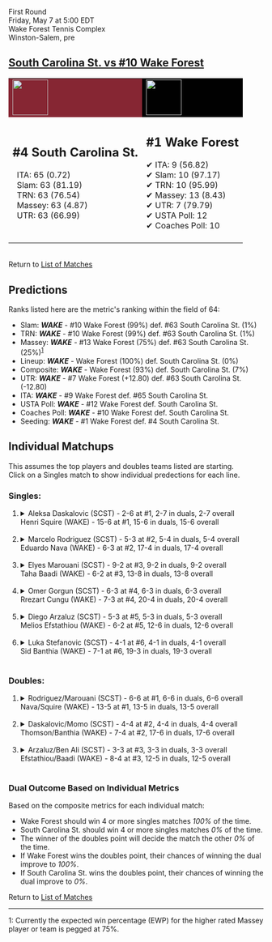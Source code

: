 First Round  
Friday, May 7 at 5:00 EDT  
Wake Forest Tennis Complex  
Winston-Salem, pre  
## [South Carolina St. vs #10 Wake Forest](https://www.ncaa.com/game/5833397)  

<table><tr style="background-color: #d9d9d9 !important"><td style="background-color: #862633 !important"><img src="https://www.ncaa.com/sites/default/files/images/logos/schools/s/south-carolina-st.70.png" width="70" height="70" /></td><td style="background-color: #010101 !important"><img src="https://www.ncaa.com/sites/default/files/images/logos/schools/w/wake-forest.70.png" width="70" height="70" /></td></tr><tr>
<td>  

<h2>#4 South Carolina St.</h2>  
&nbsp; ITA: 65 (0.72)<br>  
&nbsp; Slam: 63 (81.19)<br>  
&nbsp; TRN: 63 (76.54)<br>  
&nbsp; Massey: 63 (4.87)<br>  
&nbsp; UTR: 63 (66.99)<br>  
<br>  

</td>
<td>  

<h2>#1 Wake Forest</h2>  
&#10004; ITA: 9 (56.82)<br>  
&#10004; Slam: 10 (97.17)<br>  
&#10004; TRN: 10 (95.99)<br>  
&#10004; Massey: 13 (8.43)<br>  
&#10004; UTR: 7 (79.79)<br>  
&#10004; USTA Poll: 12<br>  
&#10004; Coaches Poll: 10<br>  
<br>  

</td>
</tr></table>  


<br>Return to [List of Matches](../index.md)  

## Predictions  

Ranks listed here are the metric's ranking within the field of 64:  
- Slam: ***WAKE*** - #10 Wake Forest (99%) def. #63 South Carolina St. (1%)  
- TRN: ***WAKE*** - #10 Wake Forest (99%) def. #63 South Carolina St. (1%)  
- Massey: ***WAKE*** - #13 Wake Forest (75%) def. #63 South Carolina St. (25%)<sup>[1](#footnote1)</sup>  
- Lineup: ***WAKE*** - Wake Forest (100%) def. South Carolina St. (0%)  
- Composite: ***WAKE*** - Wake Forest (93%) def. South Carolina St. (7%)  
- UTR: ***WAKE*** - #7 Wake Forest (+12.80) def. #63 South Carolina St. (-12.80)  
- ITA: ***WAKE*** - #9 Wake Forest def. #65 South Carolina St.  
- USTA Poll: ***WAKE*** - #12 Wake Forest def. South Carolina St.  
- Coaches Poll: ***WAKE*** - #10 Wake Forest def. South Carolina St.  
- Seeding: ***WAKE*** - #1 Wake Forest def. #4 South Carolina St.  

## Individual Matchups  
This assumes the top players and doubles teams listed are starting.  
Click on a Singles match to show individual predections for each line.  

### Singles:  

<ol>
<li><details>
<summary markdown="span">Aleksa Daskalovic (SCST) - 2-6 at #1, 2-7 in duals, 2-7 overall<br>Henri Squire (WAKE) - 15-6 at #1, 15-6 in duals, 15-6 overall</summary>
<h4>Predictions</h4><ul>
<li>Slam: <b><i>WAKE</i></b> - Squire (100%) def. Daskalovic (0%)</li>  
<li>TRN: <b><i>WAKE</i></b> - Squire (100%) def. Daskalovic (0%)</li>  
<li>Massey: <b><i>WAKE</i></b> - Squire (75%) def. Daskalovic (25%)<sup><a href="#footnote1">1</a></sup></li>  
<li>UTR: <b><i>WAKE</i></b> - Squire (99%) def. Daskalovic (1%)</li>  
<li>Composite: <b><i>WAKE</i></b> - Squire (93%) def. Daskalovic (7%)</li>  
<li>ITA: <b><i>WAKE</i></b> - Squire (38.10) def. Daskalovic (0.00)</li>  
</ul>
</details>&nbsp;</li>
<li><details>
<summary markdown="span">Marcelo Rodriguez (SCST) - 5-3 at #2, 5-4 in duals, 5-4 overall<br>Eduardo Nava (WAKE) - 6-3 at #2, 17-4 in duals, 17-4 overall</summary>
<h4>Predictions</h4><ul>
<li>Slam: <b><i>WAKE</i></b> - Nava (99%) def. Rodriguez (1%)</li>  
<li>TRN: <b><i>WAKE</i></b> - Nava (99%) def. Rodriguez (1%)</li>  
<li>Massey: <b><i>WAKE</i></b> - Nava (75%) def. Rodriguez (25%)<sup><a href="#footnote1">1</a></sup></li>  
<li>UTR: <b><i>WAKE</i></b> - Nava (97%) def. Rodriguez (3%)</li>  
<li>Composite: <b><i>WAKE</i></b> - Nava (92%) def. Rodriguez (8%)</li>  
<li>ITA: <b><i>WAKE</i></b> - Nava (19.97) def. Rodriguez (0.00)</li>  
</ul>
</details>&nbsp;</li>
<li><details>
<summary markdown="span">Elyes Marouani (SCST) - 9-2 at #3, 9-2 in duals, 9-2 overall<br>Taha Baadi (WAKE) - 6-2 at #3, 13-8 in duals, 13-8 overall</summary>
<h4>Predictions</h4><ul>
<li>Slam: <b><i>WAKE</i></b> - Baadi (100%) def. Marouani (0%)</li>  
<li>TRN: <b><i>WAKE</i></b> - Baadi (100%) def. Marouani (0%)</li>  
<li>Massey: <b><i>WAKE</i></b> - Baadi (75%) def. Marouani (25%)<sup><a href="#footnote1">1</a></sup></li>  
<li>UTR: <b><i>WAKE</i></b> - Baadi (99%) def. Marouani (1%)</li>  
<li>Composite: <b><i>WAKE</i></b> - Baadi (93%) def. Marouani (7%)</li>  
<li>ITA: <b><i>WAKE</i></b> - Baadi (6.71) def. Marouani (1.53)</li>  
</ul>
</details>&nbsp;</li>
<li><details>
<summary markdown="span">Omer Gorgun (SCST) - 6-3 at #4, 6-3 in duals, 6-3 overall<br>Rrezart Cungu (WAKE) - 7-3 at #4, 20-4 in duals, 20-4 overall</summary>
<h4>Predictions</h4><ul>
<li>Slam: <b><i>WAKE</i></b> - Cungu (99%) def. Gorgun (1%)</li>  
<li>TRN: <b><i>WAKE</i></b> - Cungu (99%) def. Gorgun (1%)</li>  
<li>Massey: <b><i>WAKE</i></b> - Cungu (75%) def. Gorgun (25%)<sup><a href="#footnote1">1</a></sup></li>  
<li>UTR: <b><i>WAKE</i></b> - Cungu (98%) def. Gorgun (2%)</li>  
<li>Composite: <b><i>WAKE</i></b> - Cungu (93%) def. Gorgun (7%)</li>  
<li>ITA: <b><i>WAKE</i></b> - Cungu (3.35) def. Gorgun (0.00)</li>  
</ul>
</details>&nbsp;</li>
<li><details>
<summary markdown="span">Diego Arzaluz (SCST) - 5-3 at #5, 5-3 in duals, 5-3 overall<br>Melios Efstathiou (WAKE) - 6-2 at #5, 12-6 in duals, 12-6 overall</summary>
<h4>Predictions</h4><ul>
<li>Slam: <b><i>WAKE</i></b> - Efstathiou (100%) def. Arzaluz (0%)</li>  
<li>TRN: <b><i>WAKE</i></b> - Efstathiou (100%) def. Arzaluz (0%)</li>  
<li>Massey: <b><i>WAKE</i></b> - Efstathiou (75%) def. Arzaluz (25%)<sup><a href="#footnote1">1</a></sup></li>  
<li>UTR: <b><i>WAKE</i></b> - Efstathiou (99%) def. Arzaluz (1%)</li>  
<li>Composite: <b><i>WAKE</i></b> - Efstathiou (93%) def. Arzaluz (7%)</li>  
<li>ITA: <b><i>WAKE</i></b> - Efstathiou (2.09) def. Arzaluz (0.00)</li>  
</ul>
</details>&nbsp;</li>
<li><details>
<summary markdown="span">Luka Stefanovic (SCST) - 4-1 at #6, 4-1 in duals, 4-1 overall<br>Sid Banthia (WAKE) - 7-1 at #6, 19-3 in duals, 19-3 overall</summary>
<h4>Predictions</h4><ul>
<li>Slam: <b><i>WAKE</i></b> - Banthia (100%) def. Stefanovic (0%)</li>  
<li>TRN: <b><i>WAKE</i></b> - Banthia (100%) def. Stefanovic (0%)</li>  
<li>Massey: <b><i>WAKE</i></b> - Banthia (75%) def. Stefanovic (25%)<sup><a href="#footnote1">1</a></sup></li>  
<li>UTR: <b><i>WAKE</i></b> - Banthia (99%) def. Stefanovic (1%)</li>  
<li>Composite: <b><i>WAKE</i></b> - Banthia (93%) def. Stefanovic (7%)</li>  
<li>ITA: <b><i>WAKE</i></b> - Banthia (2.98) def. Stefanovic (0.00)</li>  
</ul>
</details>&nbsp;</li>
</ol>

### Doubles:  

<ol>
<li><details>
<summary markdown="span">Rodriguez/Marouani (SCST) - 6-6 at #1, 6-6 in duals, 6-6 overall<br>Nava/Squire (WAKE) - 13-5 at #1, 13-5 in duals, 13-5 overall</summary>
<br>Sorry, we don't have any metrics for this match
</details>&nbsp;</li>
<li><details>
<summary markdown="span">Daskalovic/Momo (SCST) - 4-4 at #2, 4-4 in duals, 4-4 overall<br>Thomson/Banthia (WAKE) - 7-4 at #2, 17-6 in duals, 17-6 overall</summary>
<br>Sorry, we don't have any metrics for this match
</details>&nbsp;</li>
<li><details>
<summary markdown="span">Arzaluz/Ben Ali (SCST) - 3-3 at #3, 3-3 in duals, 3-3 overall<br>Efstathiou/Baadi (WAKE) - 8-4 at #3, 12-5 in duals, 12-5 overall</summary>
<br>Sorry, we don't have any metrics for this match
</details>&nbsp;</li>
</ol>

### Dual Outcome Based on Individual Metrics  
  
Based on the composite metrics for each individual match:  
- Wake Forest should win 4 or more singles matches _100%_ of the time.  
- South Carolina St. should win 4 or more singles matches _0%_ of the time.  
- The winner of the doubles point will decide the match the other _0%_ of the time.  
- If Wake Forest wins the doubles point, their chances of winning the dual improve to _100%_.  
- If South Carolina St. wins the doubles point, their chances of winning the dual improve to _0%_.  
  
Return to [List of Matches](../index.md)  
  
------
<a name="footnote1">1</a>: Currently the expected win percentage (EWP) for the higher rated Massey player or team is pegged at 75%.
